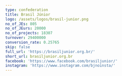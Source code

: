 ```yaml
---
type: confederation
title: Brasil Júnior
logo: /assets/logos/brasil-junior.png
no_of_JEs: 805
no_of_JEurs: 20000
no_of_projects: 18307
turnover: 29400000
conversion_rate: 0.25765
skip: false
full_url: 'https://brasiljunior.org.br/'
short_url: brasiljunior.org.br
facebook: 'https://www.facebook.com/brasiljunior/'
instagram: 'https://www.instagram.com/bjnoinsta/'
---
```


